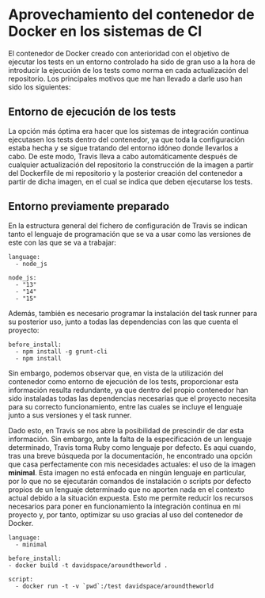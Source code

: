 # Aprovechamiento del contenedor de Docker en los sistemas de CI

El contenedor de Docker creado con anterioridad con el objetivo de ejecutar los tests en un entorno controlado ha sido de gran uso a la hora de introducir la ejecución de los tests como norma en cada actualización del repositorio. Los principales motivos que me han llevado a darle uso han sido los siguientes:

## Entorno de ejecución de los tests

La opción más óptima era hacer que los sistemas de integración continua ejecutasen los tests dentro del contenedor, ya que toda la configuración estaba hecha y se sigue tratando del entorno idóneo donde llevarlos a cabo. De este modo, Travis lleva a cabo automáticamente después de cualquier actualización del repositorio la construcción de la imagen a partir del Dockerfile de mi repositorio y la posterior creación del contenedor a partir de dicha imagen, en el cual se indica que deben ejecutarse los tests.

## Entorno previamente preparado

En la estructura general del fichero de configuración de Travis se indican tanto el lenguaje de programación que se va a usar como las versiones de este con las que se va a trabajar:

```
language:
  - node_js

node_js:
  - "13"
  - "14"
  - "15"
```

Además, también es necesario programar la instalación del task runner para su posterior uso, junto a todas las dependencias con las que cuenta el proyecto:

```
before_install:
  - npm install -g grunt-cli
  - npm install
```

Sin embargo, podemos observar que, en vista de la utilización del contenedor como entorno de ejecución de los tests, proporcionar esta información resulta redundante, ya que dentro del propio contenedor han sido instaladas todas las dependencias necesarias que el proyecto necesita para su correcto funcionamiento, entre las cuales se incluye el lenguaje junto a sus versiones y el task runner.

Dado esto, en Travis se nos abre la posibilidad de prescindir de dar esta información. Sin embargo, ante la falta de la especificación de un lenguaje determinado, Travis toma Ruby como lenguaje por defecto. Es aqui cuando, tras una breve búsqueda por la documentación, he encontrado una opción que casa perfectamente con mis necesidades actuales: el uso de la imagen **minimal**. Esta imagen no está enfocada en ningún lenguaje en particular, por lo que no se ejecutarán comandos de instalación o scripts por defecto propios de un lenguaje determinado que no aporten nada en el contexto actual debido a la situación expuesta. Esto me permite reducir los recursos necesarios para poner en funcionamiento la integración continua en mi proyecto y, por tanto, optimizar su uso gracias al uso del contenedor de Docker.

```
language:
  - minimal

before_install:
- docker build -t davidspace/aroundtheworld .

script:
  - docker run -t -v `pwd`:/test davidspace/aroundtheworld
```
